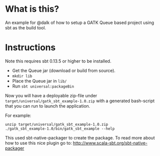 What is this?
=============

An example for @dalk of how to setup a GATK Queue based project using sbt as the build tool. 

Instructions
============
Note this requires sbt 0.13.5 or higher to be installed.

 - Get the Queue jar (download or build from source).
 - `mkdir lib`
 - Place the Queue jar in `lib/`
 - Run `sbt universal:packageBin`

 Now you will have a deployable zip-file under `target/universal/gatk_sbt_example-1.0.zip` with a generated bash-script that you can run to launch the application.

For example:

    unzip target/universal/gatk_sbt_example-1.0.zip
    ./gatk_sbt_example-1.0/bin/gatk_sbt_example --help

This used sbt-native-packager to create the package. To read more about how to use this nice plugin go to: http://www.scala-sbt.org/sbt-native-packager


